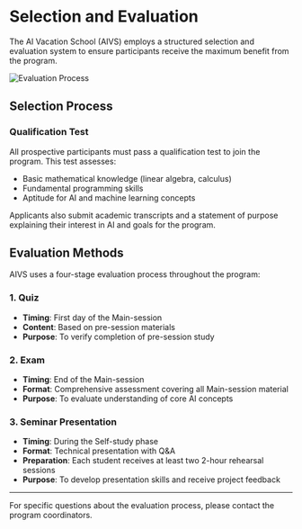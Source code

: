 # Selection and Evaluation

The AI Vacation School (AIVS) employs a structured selection and evaluation system to ensure participants receive the maximum benefit from the program.

![Evaluation Process](assets/evaluation_process.png)

## Selection Process

### Qualification Test

All prospective participants must pass a qualification test to join the program. This test assesses:

- Basic mathematical knowledge (linear algebra, calculus)
- Fundamental programming skills
- Aptitude for AI and machine learning concepts

Applicants also submit academic transcripts and a statement of purpose explaining their interest in AI and goals for the program.

## Evaluation Methods

AIVS uses a four-stage evaluation process throughout the program:

### 1. Quiz

- **Timing**: First day of the Main-session
- **Content**: Based on pre-session materials
- **Purpose**: To verify completion of pre-session study

### 2. Exam

- **Timing**: End of the Main-session
- **Format**: Comprehensive assessment covering all Main-session material
- **Purpose**: To evaluate understanding of core AI concepts

### 3. Seminar Presentation

- **Timing**: During the Self-study phase
- **Format**: Technical presentation with Q&A
- **Preparation**: Each student receives at least two 2-hour rehearsal sessions
- **Purpose**: To develop presentation skills and receive project feedback

---

For specific questions about the evaluation process, please contact the program coordinators.
